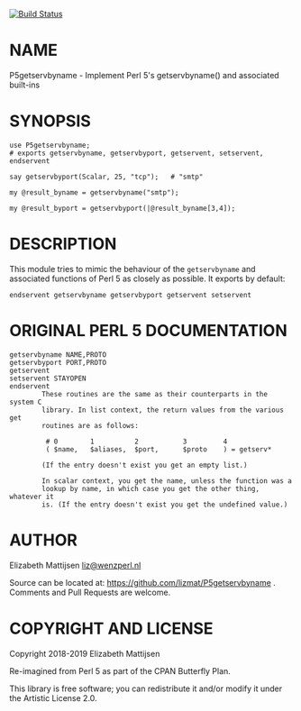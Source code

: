 [![Build Status](https://travis-ci.org/lizmat/P5getservbyname.svg?branch=master)](https://travis-ci.org/lizmat/P5getservbyname)

NAME
====

P5getservbyname - Implement Perl 5's getservbyname() and associated built-ins

SYNOPSIS
========

    use P5getservbyname;
    # exports getservbyname, getservbyport, getservent, setservent, endservent

    say getservbyport(Scalar, 25, "tcp");   # "smtp"

    my @result_byname = getservbyname("smtp");

    my @result_byport = getservbyport(|@result_byname[3,4]);

DESCRIPTION
===========

This module tries to mimic the behaviour of the `getservbyname` and associated functions of Perl 5 as closely as possible. It exports by default:

    endservent getservbyname getservbyport getservent setservent

ORIGINAL PERL 5 DOCUMENTATION
=============================

    getservbyname NAME,PROTO
    getservbyport PORT,PROTO
    getservent
    setservent STAYOPEN
    endservent
            These routines are the same as their counterparts in the system C
            library. In list context, the return values from the various get
            routines are as follows:

             # 0        1          2           3         4
             ( $name,   $aliases,  $port,      $proto    ) = getserv*

            (If the entry doesn't exist you get an empty list.)

            In scalar context, you get the name, unless the function was a
            lookup by name, in which case you get the other thing, whatever it
            is. (If the entry doesn't exist you get the undefined value.)

AUTHOR
======

Elizabeth Mattijsen <liz@wenzperl.nl>

Source can be located at: https://github.com/lizmat/P5getservbyname . Comments and Pull Requests are welcome.

COPYRIGHT AND LICENSE
=====================

Copyright 2018-2019 Elizabeth Mattijsen

Re-imagined from Perl 5 as part of the CPAN Butterfly Plan.

This library is free software; you can redistribute it and/or modify it under the Artistic License 2.0.

